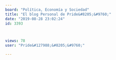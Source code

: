```yaml
---
board: "Política, Economía y Sociedad"
title: "El blog Personal de Pride&#8205;&#9760;"
date: "2019-08-28 23:02:24"
id: 3393



views: 78
user: "Pride&#127988;&#8205;&#9760;"

---
```


